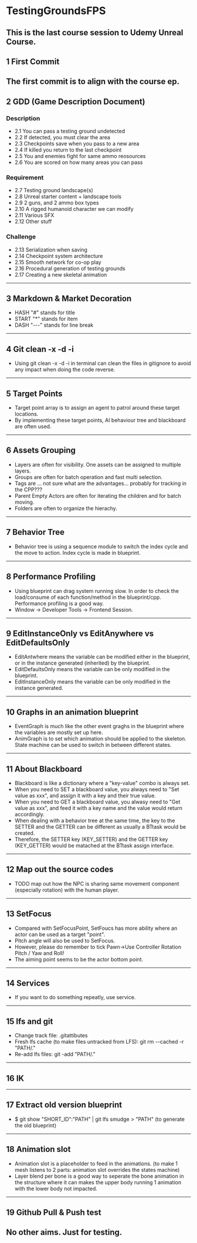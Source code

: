 # TestingGroundsFPS

This is the last course session to Udemy Unreal Course.
---

## 1 First Commit ##

The first commit is to align with the course ep.
---

## 2 GDD (Game Description Document) ##
### Description
* 2.1 You can pass a testing ground undetected
* 2.2 If detected, you must clear the area
* 2.3 Checkpoints save when you pass to a new area
* 2.4 If killed you return to the last checkpoint
* 2.5 You and enemies fight for same ammo reosources
* 2.6 You are scored on how many areas you can pass
### Requirement
* 2.7 Testing ground landscape(s)
* 2.8 Unreal starter content + landscape tools
* 2.9 2 guns, and 2 ammo box types
* 2.10 A rigged humanoid character we can modify
* 2.11 Various SFX
* 2.12 Other stuff
### Challenge
* 2.13 Serialization when saving
* 2.14 Checkpoint system architecture
* 2.15 Smooth network for co-op play
* 2.16 Procedural generation of testing grounds
* 2.17 Creating a new skeletal animation
---

## 3 Markdown & Market Decoration ##
* HASH "#" stands for title
* START "*" stands for item
* DASH "---" stands for line break
---

## 4 Git clean -x -d -i ##

+ Using git clean -x -d -i in terminal can clean the files in gitignore to avoid any impact when doing the code reverse.
---

## 5 Target Points ##

+ Target point array is to assign an agent to patrol around these target locations.
+ By implementing these target points, AI behaviour tree and blackboard are often used.
---

## 6 Assets Grouping ##

+ Layers are often for visibility. One assets can be assigned to multiple layers.
+ Groups are often for batch operation and fast multi selection.
+ Tags are ... not sure what are the advantages... probably for tracking in the CPP???
+ Parent Empty Actors are often for iterating the children and for batch moving.
+ Folders are often to organize the hierachy.
---

## 7 Behavior Tree ##

+ Behavior tree is using a sequence module to switch the index cycle and the move to action. Index cycle is made in blueprint.
---

## 8 Performance Profiling ##

+ Using blueprint can drag system running slow. In order to check the load/consume of each function/method in the blueprint/cpp. Performance profiling is a good way. 
+ Window -> Developer Tools -> Frontend Session.
---

## 9 EditInstanceOnly vs EditAnywhere vs EditDefaultsOnly ##

+ EditAntwhere means the variable can be modified either in the blueprint, or in the instance generated (inherited) by the blueprint.
+ EditDefaultsOnly means the variable can be only modified in the blueprint.
+ EditInstanceOnly means the variable can be only modified in the instance generated.
---

## 10 Graphs in an animation blueprint ##

+ EventGraph is much like the other event graghs in the blueprint where the variables are mostly set up here.
+ AnimGraph is to set which animation should be applied to the skeleton. State machine can be used to switch in between different states.
---

## 11 About Blackboard ##

+ Blackboard is like a dictionary where a "key-value" combo is always set.
+ When you need to SET a blackboard value, you always need to "Set value as xxx", and assign it with a key and their true value.
+ When you need to GET a blackboard value, you alwasy need to "Get value as xxx", and feed it with a key name and the value would return accordingly.
+ When dealing with a behavior tree at the same time, the key to the SETTER and the GETTER can be different as usually a BTtask would be created.
+ Therefore, the SETTER key (KEY_SETTER) and the GETTER key (KEY_GETTER) would be matached at the BTtask assign interface.
---

## 12 Map out the source codes ##

+ TODO map out how the NPC is sharing same movement component (especially rotation) with the human player.
---

## 13 SetFocus ##

+ Compared with SetFocusPoint, SetFoucs has more ability where an actor can be used as a target "point".
+ Pitch angle will also be used to SetFocus.
+ However, please do remember to tick Pawn->Use Controller Rotation Pitch / Yaw and Roll!
+ The aiming point seems to be the actor bottom point.
---

## 14 Services ##

+ If you want to do something repeatly, use service.
---

## 15 lfs and git ##

+ Change track file: .gitattibutes
+ Fresh lfs cache (to make files untracked from LFS): git rm --cached -r "PATH/."
+ Re-add lfs files: git -add "PATH/."
---

## 16 IK ##

---

## 17 Extract old version blueprint ##

+ $ git show "SHORT_ID":"PATH" | git lfs smudge > "PATH" (to generate the old blueprint)
--- 

## 18 Animation slot ##

+ Animation slot is a placeholder to feed in the animations. (to make 1 mesh listens to 2 parts: animation slot overrides the states machine)
+ Layer blend per bone is a good way to seperate the bone animation in the structure where it can makes the upper body running 1 animation with the lower body not impacted.
---

## 19 Github Pull & Push test ##

No other aims. Just for testing.
---







